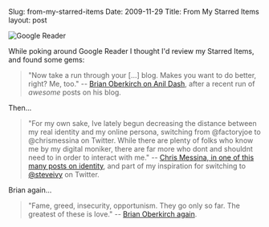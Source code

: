 Slug: from-my-starred-items
Date: 2009-11-29
Title: From My Starred Items
layout: post

<img class="asset  asset-image at-xid-6a010534988cd3970b0120a6eb18e6970b" alt="Google Reader" src="https://steveivy.typepad.com/.a/6a010534988cd3970b0120a6eb18e6970b-500wi"  />

While poking around Google Reader I thought I'd review my Starred Items, and found some gems:

>"Now take a run through your [...] blog.  Makes you want to do better, right?  Me, too." -- [Brian Oberkirch on  Anil Dash](http://www.brianoberkirch.com/2009/07/24/anil-dash-wears-the-yellow-jersey/), after a recent run of *awesome* posts on his blog.

Then...

>"For my own sake, Ive lately begun decreasing the distance between my real identity and my online persona, switching from @factoryjoe to @chrismessina on Twitter. While there are plenty of folks who know me by my digital moniker, there are far more who dont and shouldnt need to in order to interact with me." -- [Chris Messina, in one of this many posts on identity](http://factoryjoe.com/blog/2009/03/21/my-name-is-not-a-url/), and part of my inspiration for switching to [@steveivy](http://twitter.com/steveivy) on Twitter.

Brian again...

>"Fame, greed, insecurity, opportunism.  They go only so far.  The greatest of these is love." -- [Brian Oberkirch again](http://www.brianoberkirch.com/2008/08/05/in-love-with-your-anvil/).
